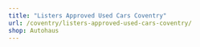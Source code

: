 ```yaml
---
title: "Listers Approved Used Cars Coventry"
url: /coventry/listers-approved-used-cars-coventry/
shop: Autohaus
---
```

